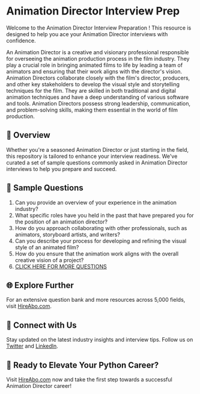 # Animation Director Interview Prep

Welcome to the Animation Director Interview Preparation ! This resource is designed to help you ace your Animation Director interviews with confidence.

An Animation Director is a creative and visionary professional responsible for overseeing the animation production process in the film industry. They play a crucial role in bringing animated films to life by leading a team of animators and ensuring that their work aligns with the director's vision. Animation Directors collaborate closely with the film's director, producers, and other key stakeholders to develop the visual style and storytelling techniques for the film. They are skilled in both traditional and digital animation techniques and have a deep understanding of various software and tools. Animation Directors possess strong leadership, communication, and problem-solving skills, making them essential in the world of film production.

## 🚀 Overview

Whether you're a seasoned Animation Director or just starting in the field, this repository is tailored to enhance your interview readiness. We've curated a set of sample questions commonly asked in Animation Director interviews to help you prepare and succeed.

## 📝 Sample Questions

1. Can you provide an overview of your experience in the animation industry?
2. What specific roles have you held in the past that have prepared you for the position of an animation director?
3. How do you approach collaborating with other professionals, such as animators, storyboard artists, and writers?
4. Can you describe your process for developing and refining the visual style of an animated film?
5. How do you ensure that the animation work aligns with the overall creative vision of a project?
6. [CLICK HERE FOR MORE QUESTIONS](https://hireabo.com/job/16_2_28/Animation%20Director)

## 🌐 Explore Further

For an extensive question bank and more resources across 5,000 fields, visit [HireAbo.com](https://www.hireabo.com).

## 📱 Connect with Us

Stay updated on the latest industry insights and interview tips. Follow us on [Twitter](https://twitter.com/hireabo) and [LinkedIn](https://www.linkedin.com/in/hire-abo-3609972a8/).

## 🚀 Ready to Elevate Your Python Career?

Visit [HireAbo.com](https://www.hireabo.com) now and take the first step towards a successful Animation Director career!